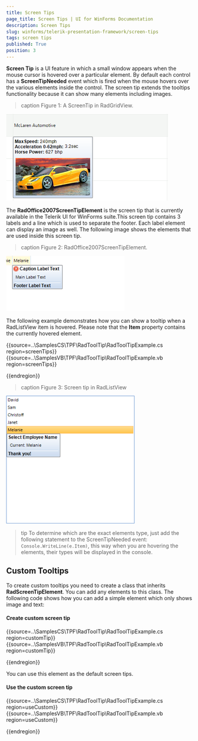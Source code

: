 ```yaml
---
title: Screen Tips
page_title: Screen Tips | UI for WinForms Documentation
description: Screen Tips
slug: winforms/telerik-presentation-framework/screen-tips
tags: screen tips
published: True
position: 3
---
```


__Screen Tip__ is a UI feature in which a small window appears when the mouse cursor is hovered over a particular element. By default each control has a __ScreenTipNeeded__ event which is fired when the mouse hovers over the various elements inside the control. The screen tip extends the tooltips functionality because it can show many elements including images. 

>caption Figure 1: A ScreenTip in RadGridView. 

![tpf-screen-tip001](images/tpf-screen-tip001.png)

The __RadOffice2007ScreenTipElement__ is the screen tip that is currently available in the Telerik UI for WinForms suite.This screen tip contains 3 labels and a line which is used to separate the footer. Each label element can display an image as well. The following image shows the elements that are used inside this screen tip.

>caption Figure 2: RadOffice2007ScreenTipElement.

![tpf-screen-tip002](images/tpf-screen-tip002.png)


The following example demonstrates how you can show a tooltip when a RadListView item is hovered. Please note that the __Item__ property contains the currently hovered element. 

{{source=..\SamplesCS\TPF\RadToolTip\RadToolTipExample.cs region=screenTips}} 
{{source=..\SamplesVB\TPF\RadToolTip\RadToolTipExample.vb region=screenTips}} 


{{endregion}} 


>caption Figure 3: Screen tip in RadListView

![tpf-screen-tip003](images/tpf-screen-tip003.png)

>tip To determine which are the exact elements type, just add the following statement to the ScreenTipNeeded event: `Console.WriteLine(e.Item)`, this way when you are hovering the elements, their types will be displayed in the console.
>


## Custom Tooltips

To create custom tooltips you need to create a class that inherits __RadScreenTipElement__. You can add any elements to this class. The following code shows how you can add a simple element which only shows image and text:

#### Create custom screen tip

{{source=..\SamplesCS\TPF\RadToolTip\RadToolTipExample.cs region=customTip}} 
{{source=..\SamplesVB\TPF\RadToolTip\RadToolTipExample.vb region=customTip}} 


{{endregion}} 


You can use this element as the default screen tips. 

#### Use the custom screen tip


{{source=..\SamplesCS\TPF\RadToolTip\RadToolTipExample.cs region=useCustom}} 
{{source=..\SamplesVB\TPF\RadToolTip\RadToolTipExample.vb region=useCustom}} 


{{endregion}} 